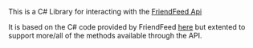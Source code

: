 This is a C# Library for interacting with the [FriendFeed Api](http://friendfeed.com/api/)

It is based on the C# code provided by FriendFeed [here](http://code.google.com/p/friendfeed-api/)
but extented to support more/all of the methods available through the API.